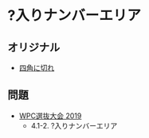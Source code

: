 # ?入りナンバーエリア

## オリジナル
- [四角に切れ](shikaku.md)

## 問題
- [WPC選抜大会 2019](../questions/jwpc2019.md)
	- 4.1-2. ?入りナンバーエリア

